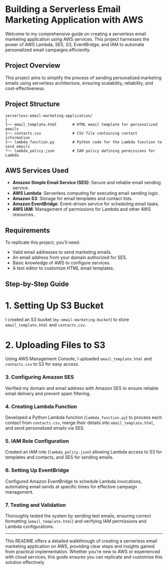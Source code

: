 # Building a Serverless Email Marketing Application with AWS

Welcome to my comprehensive guide on creating a serverless email marketing application using AWS services. This project harnesses the power of AWS Lambda, SES, S3, EventBridge, and IAM to automate personalized email campaigns efficiently.

## Project Overview

This project aims to simplify the process of sending personalized marketing emails using serverless architecture, ensuring scalability, reliability, and cost-effectiveness.

## Project Structure

```
serverless-email-marketing-application/
│
├── email_template.html       # HTML email template for personalized emails
├── contacts.csv              # CSV file containing contact information
├── lambda_function.py        # Python code for the Lambda function to send emails
└── lambda_policy.json        # IAM policy defining permissions for Lambda
```

## AWS Services Used

- **Amazon Simple Email Service (SES)**: Secure and reliable email sending service.
- **AWS Lambda**: Serverless computing for executing email sending logic.
- **Amazon S3**: Storage for email templates and contact lists.
- **Amazon EventBridge**: Event-driven service for scheduling email tasks.
- **AWS IAM**: Management of permissions for Lambda and other AWS resources.

## Requirements

To replicate this project, you'll need:

- Valid email addresses to send marketing emails.
- An email address from your domain authorized for SES.
- Basic knowledge of AWS to configure services.
- A text editor to customize HTML email templates.

## Step-by-Step Guide

# 1. Setting Up S3 Bucket

I created an S3 bucket (`my-email-marketing-bucket`) to store `email_template.html` and `contacts.csv`.

# 2. Uploading Files to S3

Using AWS Management Console, I uploaded `email_template.html` and `contacts.csv` to S3 for easy access.

### 3. Configuring Amazon SES

Verified my domain and email address with Amazon SES to ensure reliable email delivery and prevent spam filtering.

### 4. Creating Lambda Function

Developed a Python Lambda function (`lambda_function.py`) to process each contact from `contacts.csv`, merge their details into `email_template.html`, and send personalized emails via SES.

### 5. IAM Role Configuration

Created an IAM role (`lambda_policy.json`) allowing Lambda access to S3 for templates and contacts, and SES for sending emails.

### 6. Setting Up EventBridge

Configured Amazon EventBridge to schedule Lambda invocations, automating email sends at specific times for effective campaign management.

### 7. Testing and Validation

Thoroughly tested the system by sending test emails, ensuring correct formatting (`email_template.html`) and verifying IAM permissions and Lambda configurations.

---

This README offers a detailed walkthrough of creating a serverless email marketing application on AWS, providing clear steps and insights gained from practical implementation. Whether you're new to AWS or experienced with cloud services, this guide ensures you can replicate and customize this solution effectively
